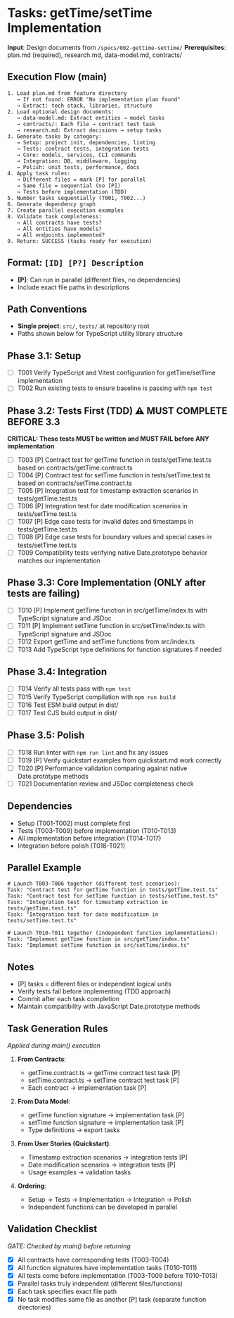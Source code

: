 # Tasks: getTime/setTime Implementation

**Input**: Design documents from `/specs/002-gettime-settime/`
**Prerequisites**: plan.md (required), research.md, data-model.md, contracts/

## Execution Flow (main)
```
1. Load plan.md from feature directory
   → If not found: ERROR "No implementation plan found"
   → Extract: tech stack, libraries, structure
2. Load optional design documents:
   → data-model.md: Extract entities → model tasks
   → contracts/: Each file → contract test task
   → research.md: Extract decisions → setup tasks
3. Generate tasks by category:
   → Setup: project init, dependencies, linting
   → Tests: contract tests, integration tests
   → Core: models, services, CLI commands
   → Integration: DB, middleware, logging
   → Polish: unit tests, performance, docs
4. Apply task rules:
   → Different files = mark [P] for parallel
   → Same file = sequential (no [P])
   → Tests before implementation (TDD)
5. Number tasks sequentially (T001, T002...)
6. Generate dependency graph
7. Create parallel execution examples
8. Validate task completeness:
   → All contracts have tests?
   → All entities have models?
   → All endpoints implemented?
9. Return: SUCCESS (tasks ready for execution)
```

## Format: `[ID] [P?] Description`
- **[P]**: Can run in parallel (different files, no dependencies)
- Include exact file paths in descriptions

## Path Conventions
- **Single project**: `src/`, `tests/` at repository root
- Paths shown below for TypeScript utility library structure

## Phase 3.1: Setup
- [ ] T001 Verify TypeScript and Vitest configuration for getTime/setTime implementation
- [ ] T002 Run existing tests to ensure baseline is passing with `npm test`

## Phase 3.2: Tests First (TDD) ⚠️ MUST COMPLETE BEFORE 3.3
**CRITICAL: These tests MUST be written and MUST FAIL before ANY implementation**
- [ ] T003 [P] Contract test for getTime function in tests/getTime.test.ts based on contracts/getTime.contract.ts
- [ ] T004 [P] Contract test for setTime function in tests/setTime.test.ts based on contracts/setTime.contract.ts
- [ ] T005 [P] Integration test for timestamp extraction scenarios in tests/getTime.test.ts
- [ ] T006 [P] Integration test for date modification scenarios in tests/setTime.test.ts
- [ ] T007 [P] Edge case tests for invalid dates and timestamps in tests/getTime.test.ts
- [ ] T008 [P] Edge case tests for boundary values and special cases in tests/setTime.test.ts
- [ ] T009 Compatibility tests verifying native Date.prototype behavior matches our implementation

## Phase 3.3: Core Implementation (ONLY after tests are failing)
- [ ] T010 [P] Implement getTime function in src/getTime/index.ts with TypeScript signature and JSDoc
- [ ] T011 [P] Implement setTime function in src/setTime/index.ts with TypeScript signature and JSDoc
- [ ] T012 Export getTime and setTime functions from src/index.ts
- [ ] T013 Add TypeScript type definitions for function signatures if needed

## Phase 3.4: Integration
- [ ] T014 Verify all tests pass with `npm test`
- [ ] T015 Verify TypeScript compilation with `npm run build`
- [ ] T016 Test ESM build output in dist/
- [ ] T017 Test CJS build output in dist/

## Phase 3.5: Polish
- [ ] T018 Run linter with `npm run lint` and fix any issues
- [ ] T019 [P] Verify quickstart examples from quickstart.md work correctly
- [ ] T020 [P] Performance validation comparing against native Date.prototype methods
- [ ] T021 Documentation review and JSDoc completeness check

## Dependencies
- Setup (T001-T002) must complete first
- Tests (T003-T009) before implementation (T010-T013)
- All implementation before integration (T014-T017)
- Integration before polish (T018-T021)

## Parallel Example
```
# Launch T003-T006 together (different test scenarios):
Task: "Contract test for getTime function in tests/getTime.test.ts"
Task: "Contract test for setTime function in tests/setTime.test.ts"
Task: "Integration test for timestamp extraction in tests/getTime.test.ts"
Task: "Integration test for date modification in tests/setTime.test.ts"

# Launch T010-T011 together (independent function implementations):
Task: "Implement getTime function in src/getTime/index.ts"
Task: "Implement setTime function in src/setTime/index.ts"
```

## Notes
- [P] tasks = different files or independent logical units
- Verify tests fail before implementing (TDD approach)
- Commit after each task completion
- Maintain compatibility with JavaScript Date.prototype methods

## Task Generation Rules
*Applied during main() execution*

1. **From Contracts**:
   - getTime.contract.ts → getTime contract test task [P]
   - setTime.contract.ts → setTime contract test task [P]
   - Each contract → implementation task [P]

2. **From Data Model**:
   - getTime function signature → implementation task [P]
   - setTime function signature → implementation task [P]
   - Type definitions → export tasks

3. **From User Stories (Quickstart)**:
   - Timestamp extraction scenarios → integration tests [P]
   - Date modification scenarios → integration tests [P]
   - Usage examples → validation tasks

4. **Ordering**:
   - Setup → Tests → Implementation → Integration → Polish
   - Independent functions can be developed in parallel

## Validation Checklist
*GATE: Checked by main() before returning*

- [x] All contracts have corresponding tests (T003-T004)
- [x] All function signatures have implementation tasks (T010-T011)
- [x] All tests come before implementation (T003-T009 before T010-T013)
- [x] Parallel tasks truly independent (different files/functions)
- [x] Each task specifies exact file path
- [x] No task modifies same file as another [P] task (separate function directories)